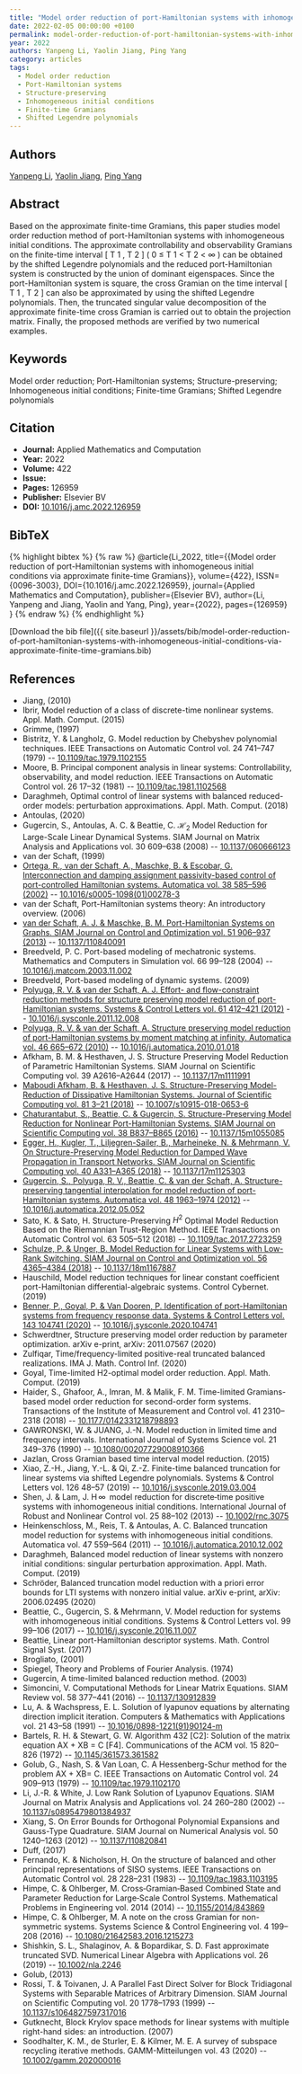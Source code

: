 ```yaml
---
title: "Model order reduction of port-Hamiltonian systems with inhomogeneous initial conditions via approximate finite-time Gramians"
date: 2022-02-05 00:00:00 +0100
permalink: model-order-reduction-of-port-hamiltonian-systems-with-inhomogeneous-initial-conditions-via-approximate-finite-time-gramians
year: 2022
authors: Yanpeng Li, Yaolin Jiang, Ping Yang
category: articles
tags:
  - Model order reduction
  - Port-Hamiltonian systems
  - Structure-preserving
  - Inhomogeneous initial conditions
  - Finite-time Gramians
  - Shifted Legendre polynomials
---
```

 
## Authors
[Yanpeng Li](authors/yanpeng-li), [Yaolin Jiang](authors/yaolin-jiang), [Ping Yang](authors/ping-yang)
 
## Abstract
Based on the approximate finite-time Gramians, this paper studies model order reduction method of port-Hamiltonian systems with inhomogeneous initial conditions. The approximate controllability and observability Gramians on the finite-time interval [ T 1 , T 2 ] ( 0 ≤ T 1 < T 2 < ∞ ) can be obtained by the shifted Legendre polynomials and the reduced port-Hamiltonian system is constructed by the union of dominant eigenspaces. Since the port-Hamiltonian system is square, the cross Gramian on the time interval [ T 1 , T 2 ] can also be approximated by using the shifted Legendre polynomials. Then, the truncated singular value decomposition of the approximate finite-time cross Gramian is carried out to obtain the projection matrix. Finally, the proposed methods are verified by two numerical examples.
 
## Keywords
Model order reduction; Port-Hamiltonian systems; Structure-preserving; Inhomogeneous initial conditions; Finite-time Gramians; Shifted Legendre polynomials
 
## Citation
- **Journal:** Applied Mathematics and Computation
- **Year:** 2022
- **Volume:** 422
- **Issue:** 
- **Pages:** 126959
- **Publisher:** Elsevier BV
- **DOI:** [10.1016/j.amc.2022.126959](https://doi.org/10.1016/j.amc.2022.126959)
 
## BibTeX
{% highlight bibtex %}
{% raw %}
@article{Li_2022,
  title={{Model order reduction of port-Hamiltonian systems with inhomogeneous initial conditions via approximate finite-time Gramians}},
  volume={422},
  ISSN={0096-3003},
  DOI={10.1016/j.amc.2022.126959},
  journal={Applied Mathematics and Computation},
  publisher={Elsevier BV},
  author={Li, Yanpeng and Jiang, Yaolin and Yang, Ping},
  year={2022},
  pages={126959}
}
{% endraw %}
{% endhighlight %}
 
[Download the bib file]({{ site.baseurl }}/assets/bib/model-order-reduction-of-port-hamiltonian-systems-with-inhomogeneous-initial-conditions-via-approximate-finite-time-gramians.bib)
 
## References
- Jiang, (2010)
- Ibrir, Model reduction of a class of discrete-time nonlinear systems. Appl. Math. Comput. (2015)
- Grimme, (1997)
- Bistritz, Y. & Langholz, G. Model reduction by Chebyshev polynomial techniques. IEEE Transactions on Automatic Control vol. 24 741–747 (1979) -- [10.1109/tac.1979.1102155](https://doi.org/10.1109/tac.1979.1102155)
- Moore, B. Principal component analysis in linear systems: Controllability, observability, and model reduction. IEEE Transactions on Automatic Control vol. 26 17–32 (1981) -- [10.1109/tac.1981.1102568](https://doi.org/10.1109/tac.1981.1102568)
- Daraghmeh, Optimal control of linear systems with balanced reduced-order models: perturbation approximations. Appl. Math. Comput. (2018)
- Antoulas, (2020)
- Gugercin, S., Antoulas, A. C. & Beattie, C. $\mathcal{H}_2$ Model Reduction for Large-Scale Linear Dynamical Systems. SIAM Journal on Matrix Analysis and Applications vol. 30 609–638 (2008) -- [10.1137/060666123](https://doi.org/10.1137/060666123)
- van der Schaft, (1999)
- [Ortega, R., van der Schaft, A., Maschke, B. & Escobar, G. Interconnection and damping assignment passivity-based control of port-controlled Hamiltonian systems. Automatica vol. 38 585–596 (2002)](interconnection-and-damping-assignment-passivity-based-control-of-port-controlled-hamiltonian-systems) -- [10.1016/s0005-1098(01)00278-3](https://doi.org/10.1016/s0005-1098(01)00278-3)
- van der Schaft, Port-Hamiltonian systems theory: An introductory overview. (2006)
- [van der Schaft, A. J. & Maschke, B. M. Port-Hamiltonian Systems on Graphs. SIAM Journal on Control and Optimization vol. 51 906–937 (2013)](port-hamiltonian-systems-on-graphs) -- [10.1137/110840091](https://doi.org/10.1137/110840091)
- Breedveld, P. C. Port-based modeling of mechatronic systems. Mathematics and Computers in Simulation vol. 66 99–128 (2004) -- [10.1016/j.matcom.2003.11.002](https://doi.org/10.1016/j.matcom.2003.11.002)
- Breedveld, Port-based modeling of dynamic systems. (2009)
- [Polyuga, R. V. & van der Schaft, A. J. Effort- and flow-constraint reduction methods for structure preserving model reduction of port-Hamiltonian systems. Systems &amp; Control Letters vol. 61 412–421 (2012)](effort-and-flow-constraint-reduction-methods-for-structure-preserving-model-reduction-of-port-hamiltonian-systems) -- [10.1016/j.sysconle.2011.12.008](https://doi.org/10.1016/j.sysconle.2011.12.008)
- [Polyuga, R. V. & van der Schaft, A. Structure preserving model reduction of port-Hamiltonian systems by moment matching at infinity. Automatica vol. 46 665–672 (2010)](structure-preserving-model-reduction-of-port-hamiltonian-systems-by-moment-matching-at-infinity) -- [10.1016/j.automatica.2010.01.018](https://doi.org/10.1016/j.automatica.2010.01.018)
- Afkham, B. M. & Hesthaven, J. S. Structure Preserving Model Reduction of Parametric Hamiltonian Systems. SIAM Journal on Scientific Computing vol. 39 A2616–A2644 (2017) -- [10.1137/17m1111991](https://doi.org/10.1137/17m1111991)
- [Maboudi Afkham, B. & Hesthaven, J. S. Structure-Preserving Model-Reduction of Dissipative Hamiltonian Systems. Journal of Scientific Computing vol. 81 3–21 (2018)](structure-preserving-model-reduction-of-dissipative-hamiltonian-systems) -- [10.1007/s10915-018-0653-6](https://doi.org/10.1007/s10915-018-0653-6)
- [Chaturantabut, S., Beattie, C. & Gugercin, S. Structure-Preserving Model Reduction for Nonlinear Port-Hamiltonian Systems. SIAM Journal on Scientific Computing vol. 38 B837–B865 (2016)](structure-preserving-model-reduction-for-nonlinear-port-hamiltonian-systems) -- [10.1137/15m1055085](https://doi.org/10.1137/15m1055085)
- [Egger, H., Kugler, T., Liljegren-Sailer, B., Marheineke, N. & Mehrmann, V. On Structure-Preserving Model Reduction for Damped Wave Propagation in Transport Networks. SIAM Journal on Scientific Computing vol. 40 A331–A365 (2018)](on-structure-preserving-model-reduction-for-damped-wave-propagation-in-transport-networks) -- [10.1137/17m1125303](https://doi.org/10.1137/17m1125303)
- [Gugercin, S., Polyuga, R. V., Beattie, C. & van der Schaft, A. Structure-preserving tangential interpolation for model reduction of port-Hamiltonian systems. Automatica vol. 48 1963–1974 (2012)](structure-preserving-tangential-interpolation-for-model-reduction-of-port-hamiltonian-systems) -- [10.1016/j.automatica.2012.05.052](https://doi.org/10.1016/j.automatica.2012.05.052)
- Sato, K. & Sato, H. Structure-Preserving $H^2$ Optimal Model Reduction Based on the Riemannian Trust-Region Method. IEEE Transactions on Automatic Control vol. 63 505–512 (2018) -- [10.1109/tac.2017.2723259](https://doi.org/10.1109/tac.2017.2723259)
- [Schulze, P. & Unger, B. Model Reduction for Linear Systems with Low-Rank Switching. SIAM Journal on Control and Optimization vol. 56 4365–4384 (2018)](model-reduction-for-linear-systems-with-low-rank-switching) -- [10.1137/18m1167887](https://doi.org/10.1137/18m1167887)
- Hauschild, Model reduction techniques for linear constant coefficient port-Hamiltonian differential-algebraic systems. Control Cybernet. (2019)
- [Benner, P., Goyal, P. & Van Dooren, P. Identification of port-Hamiltonian systems from frequency response data. Systems &amp; Control Letters vol. 143 104741 (2020)](identification-of-port-hamiltonian-systems-from-frequency-response-data) -- [10.1016/j.sysconle.2020.104741](https://doi.org/10.1016/j.sysconle.2020.104741)
- Schwerdtner, Structure preserving model order reduction by parameter optimization. arXiv e-print, arXiv: 2011.07567 (2020)
- Zulfiqar, Time/frequency-limited positive-real truncated balanced realizations. IMA J. Math. Control Inf. (2020)
- Goyal, Time-limited H2-optimal model order reduction. Appl. Math. Comput. (2019)
- Haider, S., Ghafoor, A., Imran, M. & Malik, F. M. Time-limited Gramians-based model order reduction for second-order form systems. Transactions of the Institute of Measurement and Control vol. 41 2310–2318 (2018) -- [10.1177/0142331218798893](https://doi.org/10.1177/0142331218798893)
- GAWRONSKI, W. & JUANG, J.-N. Model reduction in limited time and frequency intervals. International Journal of Systems Science vol. 21 349–376 (1990) -- [10.1080/00207729008910366](https://doi.org/10.1080/00207729008910366)
- Jazlan, Cross Gramian based time interval model reduction. (2015)
- Xiao, Z.-H., Jiang, Y.-L. & Qi, Z.-Z. Finite-time balanced truncation for linear systems via shifted Legendre polynomials. Systems &amp; Control Letters vol. 126 48–57 (2019) -- [10.1016/j.sysconle.2019.03.004](https://doi.org/10.1016/j.sysconle.2019.03.004)
- Shen, J. & Lam, J. H ∞  model reduction for discrete‐time positive systems with inhomogeneous initial conditions. International Journal of Robust and Nonlinear Control vol. 25 88–102 (2013) -- [10.1002/rnc.3075](https://doi.org/10.1002/rnc.3075)
- Heinkenschloss, M., Reis, T. & Antoulas, A. C. Balanced truncation model reduction for systems with inhomogeneous initial conditions. Automatica vol. 47 559–564 (2011) -- [10.1016/j.automatica.2010.12.002](https://doi.org/10.1016/j.automatica.2010.12.002)
- Daraghmeh, Balanced model reduction of linear systems with nonzero initial conditions: singular perturbation approximation. Appl. Math. Comput. (2019)
- Schröder, Balanced truncation model reduction with a priori error bounds for LTI systems with nonzero initial value. arXiv e-print, arXiv: 2006.02495 (2020)
- Beattie, C., Gugercin, S. & Mehrmann, V. Model reduction for systems with inhomogeneous initial conditions. Systems &amp; Control Letters vol. 99 99–106 (2017) -- [10.1016/j.sysconle.2016.11.007](https://doi.org/10.1016/j.sysconle.2016.11.007)
- Beattie, Linear port-Hamiltonian descriptor systems. Math. Control Signal Syst. (2017)
- Brogliato, (2001)
- Spiegel, Theory and Problems of Fourier Analysis. (1974)
- Gugercin, A time-limited balanced reduction method. (2003)
- Simoncini, V. Computational Methods for Linear Matrix Equations. SIAM Review vol. 58 377–441 (2016) -- [10.1137/130912839](https://doi.org/10.1137/130912839)
- Lu, A. & Wachspress, E. L. Solution of lyapunov equations by alternating direction implicit iteration. Computers &amp; Mathematics with Applications vol. 21 43–58 (1991) -- [10.1016/0898-1221(91)90124-m](https://doi.org/10.1016/0898-1221(91)90124-m)
- Bartels, R. H. & Stewart, G. W. Algorithm 432 [C2]: Solution of the matrix equation AX + XB = C [F4]. Communications of the ACM vol. 15 820–826 (1972) -- [10.1145/361573.361582](https://doi.org/10.1145/361573.361582)
- Golub, G., Nash, S. & Van Loan, C. A Hessenberg-Schur method for the problem AX + XB= C. IEEE Transactions on Automatic Control vol. 24 909–913 (1979) -- [10.1109/tac.1979.1102170](https://doi.org/10.1109/tac.1979.1102170)
- Li, J.-R. & White, J. Low Rank Solution of Lyapunov Equations. SIAM Journal on Matrix Analysis and Applications vol. 24 260–280 (2002) -- [10.1137/s0895479801384937](https://doi.org/10.1137/s0895479801384937)
- Xiang, S. On Error Bounds for Orthogonal Polynomial Expansions and Gauss-Type Quadrature. SIAM Journal on Numerical Analysis vol. 50 1240–1263 (2012) -- [10.1137/110820841](https://doi.org/10.1137/110820841)
- Duff, (2017)
- Fernando, K. & Nicholson, H. On the structure of balanced and other principal representations of SISO systems. IEEE Transactions on Automatic Control vol. 28 228–231 (1983) -- [10.1109/tac.1983.1103195](https://doi.org/10.1109/tac.1983.1103195)
- Himpe, C. & Ohlberger, M. Cross‐Gramian‐Based Combined State and Parameter Reduction for Large‐Scale Control Systems. Mathematical Problems in Engineering vol. 2014 (2014) -- [10.1155/2014/843869](https://doi.org/10.1155/2014/843869)
- Himpe, C. & Ohlberger, M. A note on the cross Gramian for non-symmetric systems. Systems Science &amp; Control Engineering vol. 4 199–208 (2016) -- [10.1080/21642583.2016.1215273](https://doi.org/10.1080/21642583.2016.1215273)
- Shishkin, S. L., Shalaginov, A. & Bopardikar, S. D. Fast approximate truncated SVD. Numerical Linear Algebra with Applications vol. 26 (2019) -- [10.1002/nla.2246](https://doi.org/10.1002/nla.2246)
- Golub, (2013)
- Rossi, T. & Toivanen, J. A Parallel Fast Direct Solver for Block Tridiagonal Systems with Separable Matrices of Arbitrary Dimension. SIAM Journal on Scientific Computing vol. 20 1778–1793 (1999) -- [10.1137/s1064827597317016](https://doi.org/10.1137/s1064827597317016)
- Gutknecht, Block Krylov space methods for linear systems with multiple right-hand sides: an introduction. (2007)
- Soodhalter, K. M., de Sturler, E. & Kilmer, M. E. A survey of subspace recycling iterative methods. GAMM-Mitteilungen vol. 43 (2020) -- [10.1002/gamm.202000016](https://doi.org/10.1002/gamm.202000016)

